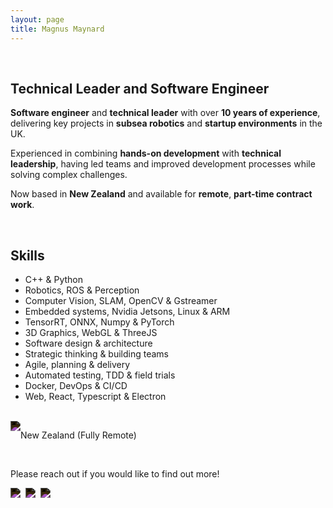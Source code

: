 ```yaml
---
layout: page
title: Magnus Maynard
---
```


<br>

## Technical Leader and Software Engineer

**Software engineer** and **technical leader** with over **10 years of experience**, delivering key projects in **subsea robotics** and **startup environments** in the UK. 

Experienced in combining **hands-on development** with **technical leadership**, having led teams and improved development processes while solving complex challenges.

Now based in **New Zealand** and available for **remote**, **part-time contract work**.

<br>

## Skills
- C++ & Python
- Robotics, ROS & Perception
- Computer Vision, SLAM, OpenCV & Gstreamer
- Embedded systems, Nvidia Jetsons, Linux & ARM
- TensorRT, ONNX, Numpy & PyTorch
- 3D Graphics, WebGL & ThreeJS
- Software design & architecture
- Strategic thinking & building teams
- Agile, planning & delivery
- Automated testing, TDD & field trials
- Docker, DevOps & CI/CD
- Web, React, Typescript & Electron

<br>
<div style="display: flex;">
  <img aria-hidden="true" style="filter: invert(1.0);" src="{{ '/assets/icons/location.svg' | relative_url }}"/>
  <p>New Zealand (Fully Remote)</p>
</div>

<br>

Please reach out if you would like to find out more!

<div style="display: flex;">
  <a href="mailto:contact@magnus.co.uk" style="display: flex; margin-right:8px;">
    <img aria-hidden="true" style="filter: invert(1.0)" src="{{ '/assets/icons/email.svg' | relative_url }}"/>
  </a>
  <a href="https://www.linkedin.com/in/magnus-maynard" style="display: flex; margin-right:8px;">
      <img aria-hidden="true" style="filter: invert(1.0);" src="{{ '/assets/icons/linkedin.svg' | relative_url }}"/>
  </a>
  <a href="https://www.github.com/magnusmaynard" style="display: flex; margin-right:8px;">
      <img aria-hidden="true" style="filter: invert(1.0);" src="{{ '/assets/icons/github.svg' | relative_url }}"/>
  </a>
</div>
